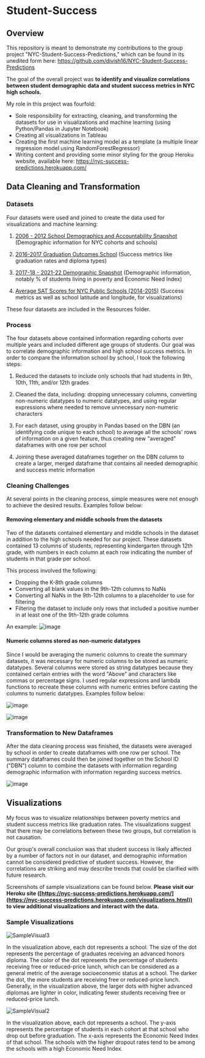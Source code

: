 # Student-Success

## Overview

This repository is meant to demonstrate my contributions to the group project "NYC-Student-Success-Predictions," which can be found in its unedited form here: https://github.com/divish16/NYC-Student-Success-Predictions

The goal of the overall project was **to identify and visualize correlations between student demographic data and student success metrics in NYC high schools.**

My role in this project was fourfold:
- Sole responsibility for extracting, cleaning, and transforming the datasets for use in visualizations and machine learning (using Python/Pandas in Jupyter Notebook)
- Creating all visualizations in Tableau
- Creating the first machine learning model as a template (a multiple linear regression model using RandomForestRegressor)
- Writing content and providing some minor styling for the group Heroku website, available here: https://nyc-success-predictions.herokuapp.com/


## Data Cleaning and Transformation

### Datasets

Four datasets were used and joined to 
create the data used for visualizations 
and machine learning:

1. <a href="https://data.cityofnewyork.us/Education/2006-2012-School-Demographics-and-Accountability-S/ihfw-zy9j">2006 - 2012 School Demographics and Accountability Snapshot</a> (Demographic information for NYC cohorts and schools)

2. <a href="https://data.cityofnewyork.us/Education/2016-2017-Graduation-Outcomes-School/nb39-jx2v">2016-2017 Graduation Outcomes School</a> (Success metrics like graduation rates and diploma types)

3. <a href="https://data.cityofnewyork.us/Education/2017-18-2021-22-Demographic-Snapshot/c7ru-d68s/data">2017-18 - 2021-22 Demographic Snapshot</a> (Demographic information, notably % of students living in poverty and Economic Need Index)

4. <a href="https://www.kaggle.com/datasets/nycopendata/high-schools?select=scores.csv">Average SAT Scores for NYC Public Schools (2014-2015)</a> (Success metrics as well as school latitude and longitude, for visualizations)

These four datasets are included in the Resources folder.


### Process

The four datasets above contained information regarding cohorts over multiple years and included different age groups of students. Our goal was to correlate demographic information and high school success metrics. In order to compare the information school by school, I took the following steps:

1. Reduced the datasets to include only schools that had students in 9th, 10th, 11th, and/or 12th grades

2. Cleaned the data, including: dropping unnecessary columns, converting non-numeric datatypes to numeric datatypes, and using regular expressions where needed to remove unnecessary non-numeric characters

3. For each dataset, using groupby in Pandas based on the DBN (an identifying code unique to each school) to average all the schools' rows of information on a given feature, thus creating new "averaged" dataframes with one row per school

4. Joining these averaged dataframes together on the DBN column to create a larger, merged dataframe that contains all needed demographic and success metric information


### Cleaning Challenges

At several points in the cleaning process, simple measures were not enough to achieve the desired results. Examples follow below:

#### Removing elementary and middle schools from the datasets

Two of the datasets contained elementary and middle schools in the dataset in addition to the high schools needed for our project. These datasets contained 13 columns of students, representing kindergarten through 12th grade, with numbers in each column at each row indicating the number of students in that grade per school. 

This process involved the following:
* Dropping the K-8th grade columns
* Converting all blank values in the 9th-12th columns to NaNs
* Converting all NaNs in the 9th-12th columns to a placeholder to use for filtering
* Filtering the dataset to include only rows that included a positive number in at least one of the 9th-12th grade columns

An example:
![image](https://user-images.githubusercontent.com/100863488/185759873-d55a6976-d05e-4c0d-8500-ea8e6095842d.png)


#### Numeric columns stored as non-numeric datatypes

Since I would be averaging the numeric columns to create the summary datasets, it was necessary for numeric columns to be stored as numeric datatypes. Several columns were stored as string datatypes because they contained certain entries with the word "Above" and characters like commas or percentage signs. I used regular expressions and lambda functions to recreate these columns with numeric entries before casting the columns to numeric datatypes. Examples follow below:

![image](https://user-images.githubusercontent.com/100863488/185759916-6d7541ce-e6e8-4a38-8c25-6e31cce717dc.png)

![image](https://user-images.githubusercontent.com/100863488/185759958-84306b89-05d2-4865-ab3b-5972273dd50a.png)


### Transformation to New Dataframes

After the data cleaning process was finished, the datasets were averaged by school in order to create dataframes with one row per school. The summary dataframes could then be joined together on the School ID ("DBN") column to combine the datasets with information regarding demographic information with information regarding success metrics.

![image](https://user-images.githubusercontent.com/100863488/185759997-d4efab9d-fdb1-4f9f-989c-5a4afe014751.png)


## Visualizations 

My focus was to visualize relationships between poverty metrics and student success metrics like graduation rates. The visualizations suggest that there may be correlations between these two groups, but correlation is not causation. 

Our group's overall conclusion was that student success is likely affected by a number of factors not in our dataset, and demographic information cannot be considered predictive of student success. However, the correlations are striking and may describe trends that could be clarified with future research. 

Screenshots of sample visualizations can be found below. **Please visit our Heroku site ([https://nyc-success-predictions.herokuapp.com/](https://nyc-success-predictions.herokuapp.com/visualizations.html)) to view additional visualizations and interact with the data.**


### Sample Visualizations



![SampleVisual3](https://user-images.githubusercontent.com/100863488/184498666-a1aac5d9-2045-4e3b-ba0a-17ae9642f596.png)

In the visualization above, each dot represents a school. The size of the dot represents the percentage of graduates receiving an advanced honors diploma. The color of the dot represents the percentage of students receiving free or reduced-price lunch, which can be considered as a general metric of the average socioeconomic status at a school. The darker the dot, the more students are receiving free or reduced-price lunch. Generally, in the visualization above, the larger dots with higher advanced diplomas are lighter in color, indicating fewer students receiving free or reduced-price lunch.


![SampleVisual2](https://user-images.githubusercontent.com/100863488/184498697-4bada34e-f41e-4e47-a3eb-abd7cabfe85a.png)

In the visualization above, each dot represents a school. The y-axis represents the percentage of students in each cohort at that school who drop out before graduation. The x-axis represents the Economic Need Index of that school. The schools with the higher dropout rates tend to be among the schools with a high Economic Need Index.
